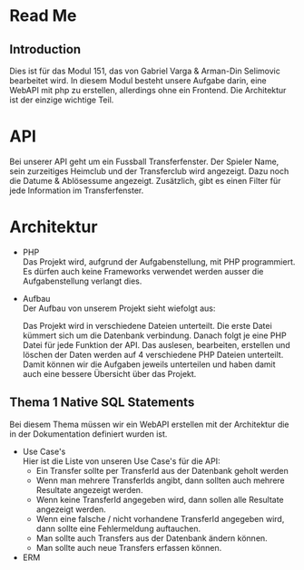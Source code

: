 # Read Me

## Introduction

Dies ist für das Modul 151, das von Gabriel Varga & Arman-Din Selimovic bearbeitet wird. In diesem Modul besteht unsere Aufgabe darin, eine WebAPI mit php zu erstellen, allerdings ohne ein Frontend. Die Architektur ist der einzige wichtige Teil.

# API

Bei unserer API geht um ein Fussball Transferfenster. Der Spieler Name, sein zurzeitiges Heimclub und der Transferclub wird angezeigt. Dazu noch die Datume & Ablösessume angezeigt. Zusätzlich, gibt es einen Filter für jede Information im Transferfenster.

# Architektur

- PHP
  <br>
    Das Projekt wird, aufgrund der Aufgabenstellung, mit PHP programmiert. Es dürfen auch keine Frameworks verwendet werden ausser die Aufgabenstellung verlangt dies.
- Aufbau
  <br>
    Der Aufbau von unserem Projekt sieht wiefolgt aus:

    Das Projekt wird in verschiedene Dateien unterteilt. Die erste Datei kümmert sich um die Datenbank verbindung. Danach folgt je eine PHP Datei für jede Funktion der API. Das auslesen, bearbeiten, erstellen und löschen der Daten werden auf 4 verschiedene PHP Dateien unterteilt. Damit können wir die Aufgaben jeweils unterteilen und haben damit auch eine bessere Übersicht über das Projekt.

## Thema 1 Native SQL Statements
Bei diesem Thema müssen wir ein WebAPI erstellen mit der Architektur die in der Dokumentation definiert wurden ist.
- Use Case's
  <br>
  Hier ist die Liste von unseren Use Case's für die API:
    - Ein Transfer sollte per TransferId aus der Datenbank geholt werden
    - Wenn man mehrere TransferIds angibt, dann sollten auch mehrere Resultate angezeigt werden.
    - Wenn keine TransferId angegeben wird, dann sollen alle Resultate angezeigt werden.
    - Wenn eine falsche / nicht vorhandene TransferId angegeben wird, dann sollte eine Fehlermeldung auftauchen.
    - Man sollte auch Transfers aus der Datenbank ändern können.
    - Man sollte auch neue Transfers erfassen können.
- ERM

